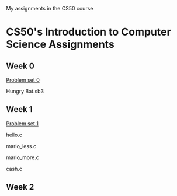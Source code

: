 My assignments in the CS50 course

# CS50's Introduction to Computer Science Assignments

## Week 0

[Problem set 0](https://docs.cs50.net/2019/x/psets/0/index.html)

Hungry Bat.sb3
## Week 1
[Problem set 1](https://docs.cs50.net/2019/x/psets/1/index.html)

hello.c

mario_less.c

mario_more.c

cash.c

## Week 2
